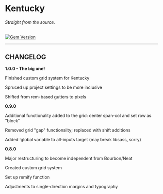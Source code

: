 # Kentucky
###### Straight from the source.

[![Gem Version](https://badge.fury.io/rb/kentucky.png)](http://badge.fury.io/rb/kentucky)

***

## CHANGELOG

**1.0.0 - The big one!**

Finished custom grid system for Kentucky

Spruced up project settings to be more inclusive

Shifted from rem-based gutters to pixels

**0.9.0**

Additional functionality added to the grid: center span-col and set row as "block"

Removed grid "gap" functionality; replaced with shift additions

Added !global variable to all-inputs target (may break libsass, sorry)

**0.8.0**

Major restructuring to become independent from Bourbon/Neat

Created custom grid system

Set up remify function

Adjustments to single-direction margins and typography